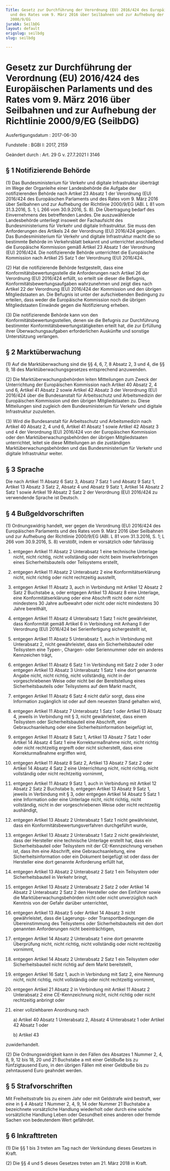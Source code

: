 ```yaml
---
Title: Gesetz zur Durchführung der Verordnung (EU) 2016/424 des Europäischen Parlaments
  und des Rates vom 9. März 2016 über Seilbahnen und zur Aufhebung der Richtlinie
  2000/9/EG
jurabk: SeilbDG
layout: default
origslug: seilbdg
slug: seilbdg

---
```


# Gesetz zur Durchführung der Verordnung (EU) 2016/424 des Europäischen Parlaments und des Rates vom 9. März 2016 über Seilbahnen und zur Aufhebung der Richtlinie 2000/9/EG (SeilbDG)

Ausfertigungsdatum
:   2017-06-30

Fundstelle
:   BGBl I: 2017, 2159

Geändert durch
:   Art. 29 G v. 27.7.2021 I 3146


## § 1 Notifizierende Behörde

(1) Das Bundesministerium für Verkehr und digitale Infrastruktur überträgt im Wege der Organleihe einer Landesbehörde die Aufgabe der notifizierenden Behörde nach Artikel 23 Absatz 1 der Verordnung (EU) 2016/424 des Europäischen Parlaments und des Rates vom 9. März 2016 über Seilbahnen und zur Aufhebung der Richtlinie 2000/9/EG (ABl. L 81 vom 31.3.2016, S. 1; L 266 vom 30.9.2016, S. 8). Die Übertragung bedarf des Einvernehmens des betreffenden Landes. Die auszuwählende Landesbehörde unterliegt insoweit der Fachaufsicht des Bundesministeriums für Verkehr und digitale Infrastruktur. Sie muss den Anforderungen des Artikels 24 der Verordnung (EU) 2016/424 genügen. Das Bundesministerium für Verkehr und digitale Infrastruktur macht die so bestimmte Behörde im Verkehrsblatt bekannt und unterrichtet anschließend die Europäische Kommission gemäß Artikel 23 Absatz 1 der Verordnung (EU) 2016/424. Die notifizierende Behörde unterrichtet die Europäische Kommission nach Artikel 25 Satz 1 der Verordnung (EU) 2016/424.

(2) Hat die notifizierende Behörde festgestellt, dass eine Konformitätsbewertungsstelle die Anforderungen nach Artikel 26 der Verordnung (EU) 2016/424 erfüllt, so erteilt sie dieser die Befugnis, Konformitätsbewertungsaufgaben wahrzunehmen und zeigt dies nach Artikel 22 der Verordnung (EU) 2016/424 der Kommission und den übrigen Mitgliedstaaten an. Die Befugnis ist unter der aufschiebenden Bedingung zu erteilen, dass weder die Europäische Kommission noch die übrigen Mitgliedstaaten Einwände gegen die Notifizierung erheben.

(3) Die notifizierende Behörde kann von den Konformitätsbewertungsstellen, denen sie die Befugnis zur Durchführung bestimmter Konformitätsbewertungstätigkeiten erteilt hat, die zur Erfüllung ihrer Überwachungsaufgaben erforderlichen Auskünfte und sonstige Unterstützung verlangen.


## § 2 Marktüberwachung

(1) Auf die Marktüberwachung sind die §§ 4, 6, 7, 8 Absatz 2, 3 und 4, die §§ 9, 18 des Marktüberwachungsgesetzes entsprechend anzuwenden.

(2) Die Marktüberwachungsbehörden leiten Mitteilungen zum Zweck der Unterrichtung der Europäischen Kommission nach Artikel 40 Absatz 2, 4 und 6, Artikel 41 Absatz 2 sowie Artikel 42 Absatz 3 der Verordnung (EU) 2016/424 über die Bundesanstalt für Arbeitsschutz und Arbeitsmedizin der Europäischen Kommission und den übrigen Mitgliedstaaten zu. Diese Mitteilungen sind zugleich dem Bundesministerium für Verkehr und digitale Infrastruktur zuzuleiten.

(3) Wird die Bundesanstalt für Arbeitsschutz und Arbeitsmedizin nach Artikel 40 Absatz 2, 4 und 6, Artikel 41 Absatz 1 sowie Artikel 42 Absatz 3 und 4 der Verordnung (EU) 2016/424 von der Europäischen Kommission oder den Marktüberwachungsbehörden der übrigen Mitgliedstaaten unterrichtet, leitet sie diese Mitteilungen an die zuständigen Marktüberwachungsbehörden und das Bundesministerium für Verkehr und digitale Infrastruktur weiter.


## § 3 Sprache

Die nach Artikel 11 Absatz 6 Satz 3, Absatz 7 Satz 1 und Absatz 9 Satz 1, Artikel 13 Absatz 3 Satz 2, Absatz 4 und Absatz 9 Satz 1, Artikel 14 Absatz 2 Satz 1 sowie Artikel 19 Absatz 2 Satz 2 der Verordnung (EU) 2016/424 zu verwendende Sprache ist Deutsch.


## § 4 Bußgeldvorschriften

(1) Ordnungswidrig handelt, wer gegen die Verordnung (EU) 2016/424 des Europäischen Parlaments und des Rates vom 9. März 2016 über Seilbahnen und zur Aufhebung der Richtlinie 2000/9/EG (ABl. L 81 vom 31.3.2016, S. 1; L 266 vom 30.9.2016, S. 8) verstößt, indem er vorsätzlich oder fahrlässig

1.  entgegen Artikel 11 Absatz 2 Unterabsatz 1 eine technische Unterlage nicht, nicht richtig, nicht vollständig oder nicht beim Inverkehrbringen eines Sicherheitsbauteils oder Teilsystems erstellt,


2.  entgegen Artikel 11 Absatz 2 Unterabsatz 2 eine Konformitätserklärung nicht, nicht richtig oder nicht rechtzeitig ausstellt,


3.  entgegen Artikel 11 Absatz 3, auch in Verbindung mit Artikel 12 Absatz 2 Satz 2 Buchstabe a, oder entgegen Artikel 13 Absatz 8 eine Unterlage, eine Konformitätserklärung oder eine Abschrift nicht oder nicht mindestens 30 Jahre aufbewahrt oder nicht oder nicht mindestens 30 Jahre bereithält,


4.  entgegen Artikel 11 Absatz 4 Unterabsatz 1 Satz 1 nicht gewährleistet, dass Konformität gemäß Artikel 6 in Verbindung mit Anhang II der Verordnung (EU) 2016/424 bei Serienfertigung sichergestellt ist,


5.  entgegen Artikel 11 Absatz 5 Unterabsatz 1, auch in Verbindung mit Unterabsatz 2, nicht gewährleistet, dass ein Sicherheitsbauteil oder Teilsystem eine Typen-, Chargen- oder Seriennummer oder ein anderes Kennzeichen trägt,


6.  entgegen Artikel 11 Absatz 6 Satz 1 in Verbindung mit Satz 2 oder 3 oder entgegen Artikel 13 Absatz 3 Unterabsatz 1 Satz 1 eine dort genannte Angabe nicht, nicht richtig, nicht vollständig, nicht in der vorgeschriebenen Weise oder nicht bei der Bereitstellung eines Sicherheitsbauteils oder Teilsystems auf dem Markt macht,


7.  entgegen Artikel 11 Absatz 6 Satz 4 nicht dafür sorgt, dass eine Information zugänglich ist oder auf dem neuesten Stand gehalten wird,


8.  entgegen Artikel 11 Absatz 7 Unterabsatz 1 Satz 1 oder Artikel 13 Absatz 4, jeweils in Verbindung mit § 3, nicht gewährleistet, dass einem Teilsystem oder Sicherheitsbauteil eine Abschrift, eine Gebrauchsanleitung oder eine Sicherheitsinformation beigefügt ist,


9.  entgegen Artikel 11 Absatz 8 Satz 1, Artikel 13 Absatz 7 Satz 1 oder Artikel 14 Absatz 4 Satz 1 eine Korrekturmaßnahme nicht, nicht richtig oder nicht rechtzeitig ergreift oder nicht sicherstellt, dass eine Korrekturmaßnahme ergriffen wird,


10. entgegen Artikel 11 Absatz 8 Satz 2, Artikel 13 Absatz 7 Satz 2 oder Artikel 14 Absatz 4 Satz 2 eine Unterrichtung nicht, nicht richtig, nicht vollständig oder nicht rechtzeitig vornimmt,


11. entgegen Artikel 11 Absatz 9 Satz 1, auch in Verbindung mit Artikel 12 Absatz 2 Satz 2 Buchstabe b, entgegen Artikel 13 Absatz 9 Satz 1, jeweils in Verbindung mit § 3, oder entgegen Artikel 14 Absatz 5 Satz 1 eine Information oder eine Unterlage nicht, nicht richtig, nicht vollständig, nicht in der vorgeschriebenen Weise oder nicht rechtzeitig aushändigt,


12. entgegen Artikel 13 Absatz 2 Unterabsatz 1 Satz 1 nicht gewährleistet, dass ein Konformitätsbewertungsverfahren durchgeführt wurde,


13. entgegen Artikel 13 Absatz 2 Unterabsatz 1 Satz 2 nicht gewährleistet, dass der Hersteller eine technische Unterlage erstellt hat, dass ein Sicherheitsbauteil oder Teilsystem mit der CE-Kennzeichnung versehen ist, dass ihm eine Abschrift, eine Gebrauchsanleitung, eine Sicherheitsinformation oder ein Dokument beigefügt ist oder dass der Hersteller eine dort genannte Anforderung erfüllt hat,


14. entgegen Artikel 13 Absatz 2 Unterabsatz 2 Satz 1 ein Teilsystem oder Sicherheitsbauteil in Verkehr bringt,


15. entgegen Artikel 13 Absatz 2 Unterabsatz 2 Satz 2 oder Artikel 14 Absatz 2 Unterabsatz 2 Satz 2 den Hersteller oder den Einführer sowie die Marktüberwachungsbehörden nicht oder nicht unverzüglich nach Kenntnis von der Gefahr darüber unterrichtet,


16. entgegen Artikel 13 Absatz 5 oder Artikel 14 Absatz 3 nicht gewährleistet, dass die Lagerungs- oder Transportbedingungen die Übereinstimmung des Teilsystems oder Sicherheitsbauteils mit den dort genannten Anforderungen nicht beeinträchtigen,


17. entgegen Artikel 14 Absatz 2 Unterabsatz 1 eine dort genannte Überprüfung nicht, nicht richtig, nicht vollständig oder nicht rechtzeitig vornimmt,


18. entgegen Artikel 14 Absatz 2 Unterabsatz 2 Satz 1 ein Teilsystem oder Sicherheitsbauteil nicht richtig auf dem Markt bereitstellt,


19. entgegen Artikel 16 Satz 1, auch in Verbindung mit Satz 2, eine Nennung nicht, nicht richtig, nicht vollständig oder nicht rechtzeitig vornimmt,


20. entgegen Artikel 21 Absatz 2 in Verbindung mit Artikel 11 Absatz 2 Unterabsatz 2 eine CE-Kennzeichnung nicht, nicht richtig oder nicht rechtzeitig anbringt oder


21. einer vollziehbaren Anordnung nach

    a)  Artikel 40 Absatz 1 Unterabsatz 2, Absatz 4 Unterabsatz 1 oder Artikel 42 Absatz 1 oder


    b)  Artikel 43






zuwiderhandelt.

(2) Die Ordnungswidrigkeit kann in den Fällen des Absatzes 1 Nummer 2, 4, 8, 9, 12 bis 18, 20 und 21 Buchstabe a mit einer Geldbuße bis zu fünfzigtausend Euro, in den übrigen Fällen mit einer Geldbuße bis zu zehntausend Euro geahndet werden.


## § 5 Strafvorschriften

Mit Freiheitsstrafe bis zu einem Jahr oder mit Geldstrafe wird bestraft, wer eine in § 4 Absatz 1 Nummer 2, 4, 9, 14 oder Nummer 21 Buchstabe a bezeichnete vorsätzliche Handlung wiederholt oder durch eine solche vorsätzliche Handlung Leben oder Gesundheit eines anderen oder fremde Sachen von bedeutendem Wert gefährdet.


## § 6 Inkrafttreten

(1) Die §§ 1 bis 3 treten am Tag nach der Verkündung dieses Gesetzes in Kraft.

(2) Die §§ 4 und 5 dieses Gesetzes treten am 21. März 2018 in Kraft.

